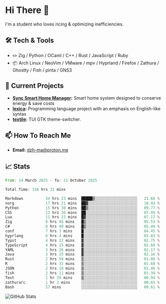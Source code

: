 # Hi There 👋
I'm a student who loves ricing & optimizing inefficiencies.
## 🛠️ Tech & Tools
- ✏️  Zig / Python / OCaml / C++ / Rust / JavaScript / Ruby
- 📦 Arch Linux / NeoVim / VMware / mpv / Hyprland / Firefox / Zathura / Ghostty / Fish / pinta / GNS3
## 🔭 Current Projects
- **[Sync Smart Home Manager](https://github.com/dzh-ma/sync):** Smart home system designed to conserve energy & save costs
- **[lexica](https://github.com/dzh-ma/lexica):** Programming language project with an emphasis on English-like syntax
- **[textile](https://github.com/dzh-ma/textile):** TUI GTK theme-switcher.
## 📫 How To Reach Me
- **Email:** [dzh-ma@proton.me](mailto:dzh-ma@proton.me)
## 📈 Stats
<!--START_SECTION:waka-->

```rust
From: 14 March 2025 - To: 21 October 2025

Total Time: 158 hrs 31 mins

Markdown          34 hrs 23 mins  █████▒░░░░░░░░░░░░░░░░░░░   21.66 %
norg              17 hrs 21 mins  ██▓░░░░░░░░░░░░░░░░░░░░░░   10.93 %
Python            15 hrs 30 mins  ██▒░░░░░░░░░░░░░░░░░░░░░░   09.77 %
CSS               12 hrs 36 mins  ██░░░░░░░░░░░░░░░░░░░░░░░   07.95 %
Lua               11 hrs 23 mins  █▓░░░░░░░░░░░░░░░░░░░░░░░   07.17 %
Zig               8 hrs 46 mins   █▒░░░░░░░░░░░░░░░░░░░░░░░   05.53 %
C#                8 hrs 40 mins   █▒░░░░░░░░░░░░░░░░░░░░░░░   05.46 %
conf              7 hrs 3 mins    █░░░░░░░░░░░░░░░░░░░░░░░░   04.45 %
hyprlang          6 hrs 4 mins    █░░░░░░░░░░░░░░░░░░░░░░░░   03.83 %
Typst             4 hrs 22 mins   ▓░░░░░░░░░░░░░░░░░░░░░░░░   02.75 %
TypeScript        4 hrs 15 mins   ▓░░░░░░░░░░░░░░░░░░░░░░░░   02.68 %
YAML              3 hrs 26 mins   ▓░░░░░░░░░░░░░░░░░░░░░░░░   02.17 %
Java              3 hrs 25 mins   ▓░░░░░░░░░░░░░░░░░░░░░░░░   02.16 %
Rust              2 hrs 59 mins   ▒░░░░░░░░░░░░░░░░░░░░░░░░   01.88 %
R                 2 hrs 32 mins   ▒░░░░░░░░░░░░░░░░░░░░░░░░   01.60 %
JSON              2 hrs 18 mins   ▒░░░░░░░░░░░░░░░░░░░░░░░░   01.46 %
fish              2 hrs 11 mins   ▒░░░░░░░░░░░░░░░░░░░░░░░░   01.39 %
Text              1 hr 29 mins    ▒░░░░░░░░░░░░░░░░░░░░░░░░   00.94 %
zathurarc         1 hr 2 mins     ░░░░░░░░░░░░░░░░░░░░░░░░░   00.65 %
Bash              57 mins         ░░░░░░░░░░░░░░░░░░░░░░░░░   00.61 %
```

<!--END_SECTION:waka-->

![GitHub Stats](https://github-readme-stats.vercel.app/api?username=dzh-ma&show_icons=true&theme=transparent)
